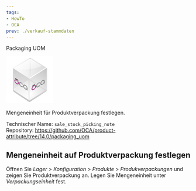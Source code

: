 ```yaml
---
tags:
- HowTo
- OCA
prev: ./verkauf-stammdaten
---
```

Packaging UOM

![icon_oca_app](assets/icon_oca_app.png)

Mengeneinheit für Produktverpackung festlegen.

Technischer Name: `sale_stock_picking_note`\
Repository: <https://github.com/OCA/product-attribute/tree/14.0/packaging_uom>

## Mengeneinheit auf Produktverpackung festlegen

Öffnen Sie *Lager > Konfiguration > Produkte > Produkverpackungen* und zeigen Sie Produktverpackung an. Legen Sie Mengeneinheit unter *Verpackungseinheit* fest.